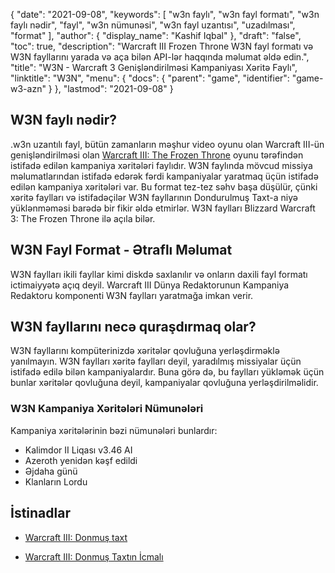 {
  "date": "2021-09-08",
  "keywords": [
"w3n faylı",
"w3n fayl formatı",
"w3n faylı nədir",
"fayl",
"w3n nümunəsi",
"w3n fayl uzantısı",
"uzadılması",
"format"
],
  "author": {
    "display_name": "Kashif Iqbal"
},
  "draft": "false",
  "toc": true,
  "description": "Warcraft III Frozen Throne W3N fayl formatı və W3N fayllarını yarada və aça bilən API-lər haqqında məlumat əldə edin.",
  "title": "W3N - Warcraft 3 Genişləndirilməsi Kampaniyası Xəritə Faylı",
  "linktitle": "W3N",
  "menu": {
    "docs": {
      "parent": "game",
      "identifier": "game-w3-azn"
}
},
  "lastmod": "2021-09-08"
}

## W3N faylı nədir?

.w3n uzantılı fayl, bütün zamanların məşhur video oyunu olan Warcraft III-ün genişləndirilməsi olan [Warcraft III: The Frozen Throne](https://en.wikipedia.org/wiki/Warcraft_III:_The_Frozen_Throne) oyunu tərəfindən istifadə edilən kampaniya xəritələri faylıdır. W3N faylında mövcud missiya məlumatlarından istifadə edərək fərdi kampaniyalar yaratmaq üçün istifadə edilən kampaniya xəritələri var. Bu format tez-tez səhv başa düşülür, çünki xəritə faylları və istifadəçilər W3N fayllarının Dondurulmuş Taxt-a niyə yüklənməməsi barədə bir fikir əldə etmirlər. W3N faylları Blizzard Warcraft 3: The Frozen Throne ilə açıla bilər.

## W3N Fayl Format - Ətraflı Məlumat

W3N faylları ikili fayllar kimi diskdə saxlanılır və onların daxili fayl formatı ictimaiyyətə açıq deyil. Warcraft III Dünya Redaktorunun Kampaniya Redaktoru komponenti W3N faylları yaratmağa imkan verir.

## W3N fayllarını necə quraşdırmaq olar?

W3N fayllarını kompüterinizdə xəritələr qovluğuna yerləşdirməklə yanılmayın. W3N faylları xəritə faylları deyil, yaradılmış missiyalar üçün istifadə edilə bilən kampaniyalardır. Buna görə də, bu faylları yükləmək üçün bunlar xəritələr qovluğuna deyil, kampaniyalar qovluğuna yerləşdirilməlidir.

### W3N Kampaniya Xəritələri Nümunələri

Kampaniya xəritələrinin bəzi nümunələri bunlardır:
 * Kalimdor II Liqası v3.46 AI
 * Azeroth yenidən kəşf edildi
 * Əjdaha günü
 * Klanların Lordu

## İstinadlar

* [Warcraft III: Donmuş taxt](https://en.wikipedia.org/wiki/Warcraft_III:_The_Frozen_Throne)

* [Warcraft III: Donmuş Taxtın İcmalı](https://web.archive.org/web/20110719200624/http://www.gamespot.com/pc/strategy/warcraft3thefrozenthrone/review.html)


